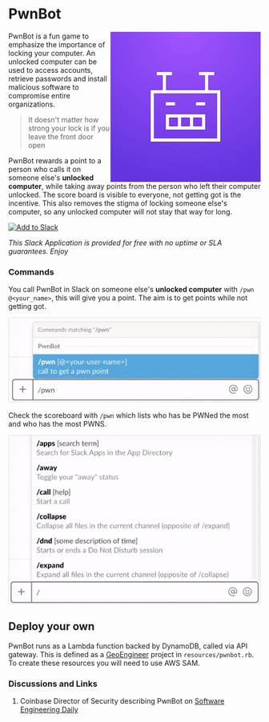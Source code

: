 # PwnBot

<img src="./assets/pwnbot.png" align="right" alt="PwnBot" />

PwnBot is a fun game to emphasize the importance of locking your computer. An unlocked computer can be used to access accounts, retrieve passwords and install malicious software to compromise entire organizations.

> It doesn't matter how strong your lock is if you leave the front door open

PwnBot rewards a point to a person who calls it on someone else's **unlocked computer**, while taking away points from the person who left their computer unlocked. The score board is visible to everyone, not getting got is the incentive. This also removes the stigma of locking someone else's computer, so any unlocked computer will not stay that way for long.

<a href="https://slack.com/oauth/authorize?scope=commands&client_id=2822474254.280303064630" target="_blank"><img alt="Add to Slack" height="40" width="139" src="https://platform.slack-edge.com/img/add_to_slack.png" srcset="https://platform.slack-edge.com/img/add_to_slack.png 1x, https://platform.slack-edge.com/img/add_to_slack@2x.png 2x" /></a>

*This Slack Application is provided for free with no uptime or SLA guarantees. Enjoy*

### Commands

You call PwnBot in Slack on someone else's **unlocked computer** with `/pwn @<your_name>`, this will give you a point. The aim is to get points while not getting got.

<img src="./assets/pwnbot-pwn.gif" alt="pwnbot pwn" />

Check the scoreboard with `/pwn` which lists who has be PWNed the most and who has the most PWNS.

<img src="./assets/pwnbot-pwnget.gif" alt="pwnbot pwn" />

## Deploy your own

PwnBot runs as a Lambda function backed by DynamoDB, called via API gateway. This is defined as a [GeoEngineer](https://github.com/coinbase/geoengineer) project in `resources/pwnbot.rb`. To create these resources you will need to use AWS SAM.

### Discussions and Links

1. Coinbase Director of Security describing PwnBot on [Software Engineering Daily](https://softwareengineeringdaily.com/2017/07/14/coinbase-security-with-philip-martin/)

